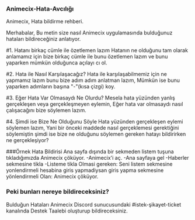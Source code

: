 ### Animecix-Hata-Avcılığı


Animecix, Hata bildirme rehberi.

Merhabalar, Bu metin size nasıl Animecix uygulamasında bulduğunuz hataları bildireceğiniz anlatıyor.


#1. Hatanı birkaç cümle ile özetlemen lazım
Hatanın ne olduğunu tam olarak anlamamız için bize birkaç cümle ile bunu özetlemen lazım ve bunu yaparken mümkün olduğunca açılayı  cı ol.

#2. Hata ile Nasıl Karşılaşacağız?
Hata ile karşılaşabilmemiz için ne yapmamız lazım bunu bize adım adım anlatman lazım, Mümkün ise bunu yaparken adımların başına "-"(kısa çizgi) koy.

#3. Eğer Hata Var Olmasaydı Ne Olurdu?
Mesela hata yüzünden yanlış gerçekleşen veya gerçekleşmeyen eylemin, Eğer hata var olmasaydı nasıl çalışacağını bize söylemen lazım.

#4. Şimdi ise Bize Ne Olduğunu Söyle
Hata yüzünden gerçekleşen eylemi söylemen lazım, Yani bir önceki maddede nasıl gerçeklemesi gerektiğini söylemiştin şimdi ise bize ne olduğunu söylemen gereken hatayı bildirirken ne gerçekleşiyor?

###Örnek Hata Bildirisi
Ana sayfa dışında bir sekmeden listem tuşuna tıkladığımızda Animecix çöküyor.
-Animecix'i aç.
-Ana sayfaya gel
-Haberler sekmesine tikla
-Listeme tikla
Olmasi gereken:
Seni listem sekmesine yonlendirmeli hesabina giris yapmadiysan giris yapma sekmesine yönlendirmeli
Olan:
Animecix çöküyor.

### Peki bunları nereye bildireceksiniz?
Bulduğun Hataları Animecix Discord sunucusundaki #istek-şikayet-ticket kanalında Destek Taalebi oluşturup bildireceksiniz.
